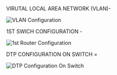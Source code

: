 VIRUTAL LOCAL AREA NETWORK (VLAN)- 

![VLAN Configuration](https://github.com/user-attachments/assets/185971ad-10cd-46cc-8aaf-8314e09f7c84)

1ST SWICH CONFIGURATION -

![1st Router Configuration](https://github.com/user-attachments/assets/2f337df0-0719-4358-b408-fedbf48c5a85)

DTP CONFIGURATION ON SWITCH =

![DTP Configuration On Switch](https://github.com/user-attachments/assets/fa250e88-273f-4b0f-9034-230f4c44f39a)
